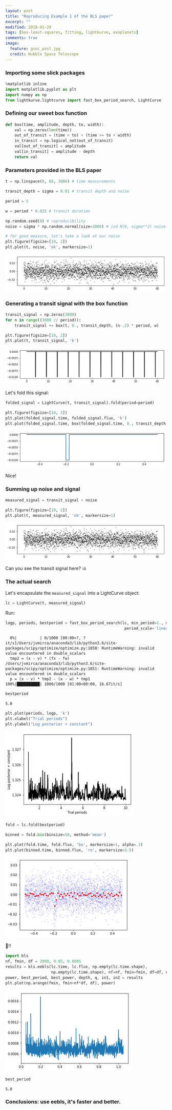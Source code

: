 ```yaml
---
layout: post
title: "Reproducing Example 1 of the BLS paper"
excerpt: ""
modified: 2018-01-29
tags: [box-least-squares, fitting, lightkurve, exoplanets]
comments: true
image:
  feature: gsoc_post.jpg
  credit: Hubble Space Telescope
---
```



### Importing some slick packages


```python
%matplotlib inline
import matplotlib.pyplot as plt
import numpy as np
from lightkurve.lightcurve import fast_box_period_search, LightCurve
```

### Defining our sweet box function


```python
def box(time, amplitude, depth, to, width):
    val = np.zeros(len(time))
    out_of_transit = (time < to) + (time >= to + width)
    in_transit = np.logical_not(out_of_transit)
    val[out_of_transit] = amplitude
    val[in_transit] = amplitude - depth
    return val
```

### Parameters provided in the BLS paper


```python
t = np.linspace(0, 60, 3000) # time measurements
```


```python
transit_depth = sigma = 0.01 # transit depth and noise
```


```python
period = 5
```


```python
w = period * 0.025 # transit duration
```


```python
np.random.seed(0) # reproducibility
noise = sigma * np.random.normal(size=3000) # iid N(0, sigma**2) noise
```


```python
# for good measure, let's take a look at our noise
plt.figure(figsize=[10, 2])
plt.plot(t, noise, 'ok', markersize=1)
```


![png](../images/bls/output_12_1.png)


### Generating a transit signal with the box function


```python
transit_signal = np.zeros(3000)
for n in range((3000 // period)):
    transit_signal += box(t, 0., transit_depth, (n-.2) * period, w)
```


```python
plt.figure(figsize=[10, 2])
plt.plot(t, transit_signal, 'k')
```


![png](../images/bls/output_15_1.png)


Let's fold this signal:


```python
folded_signal = LightCurve(t, transit_signal).fold(period=period)
```


```python
plt.figure(figsize=[10, 2])
plt.plot(folded_signal.time, folded_signal.flux, 'k')
plt.plot(folded_signal.time, box(folded_signal.time, 0., transit_depth, -.2, 0.025))
```


![png](../images/bls/output_18_1.png)


Nice!

### Summing up noise and signal


```python
measured_signal = transit_signal + noise
```


```python
plt.figure(figsize=[10, 2])
plt.plot(t, measured_signal, 'ok', markersize=1)
```


![png](../images/bls/output_22_1.png)


Can you see the transit signal here? :o

### The actual search

Let's encapsulate the `measured_signal` into a LightCurve object:


```python
lc = LightCurve(t, measured_signal)
```

Run:


```python
logp, periods, bestperiod = fast_box_period_search(lc, min_period=1., max_period=10., nperiods=1000,
                                                    period_scale='linear')
```

      0%|          | 0/1000 [00:00<?, ?it/s]/Users/jvmirca/anaconda3/lib/python3.6/site-packages/scipy/optimize/optimize.py:1850: RuntimeWarning: invalid value encountered in double_scalars
      tmp2 = (x - v) * (fx - fw)
    /Users/jvmirca/anaconda3/lib/python3.6/site-packages/scipy/optimize/optimize.py:1851: RuntimeWarning: invalid value encountered in double_scalars
      p = (x - v) * tmp2 - (x - w) * tmp1
    100%|██████████| 1000/1000 [01:00<00:00, 16.67it/s]



```python
bestperiod
```




    5.0




```python
plt.plot(periods, logp, 'k')
plt.xlabel("Trial periods")
plt.ylabel("Log posterior + constant")
```




![png](../images/bls/output_30_1.png)



```python
fold = lc.fold(bestperiod)
```


```python
binned = fold.bin(binsize=50, method='mean')
```


```python
plt.plot(fold.time, fold.flux, 'bo', markersize=1, alpha=.3)
plt.plot(binned.time, binned.flux, 'ro', markersize=3.5)
```


![png](../images/bls/output_33_1.png)


:tada:!!


```python
import bls
nf, fmin, df = 2000, 0.05, 0.0005
results = bls.eebls(lc.time, lc.flux, np.empty(lc.time.shape),
                    np.empty(lc.time.shape), nf=nf, fmin=fmin, df=df, nb=1000, qmi=1e-3, qma=.2)
power, best_period, best_power, depth, q, in1, in2 = results
plt.plot(np.arange(fmin, fmin+nf*df, df), power)
```


![png](../images/bls/output_35_1.png)



```python
best_period
```




    5.0



### Conclusions: use eebls, it's faster and better.
